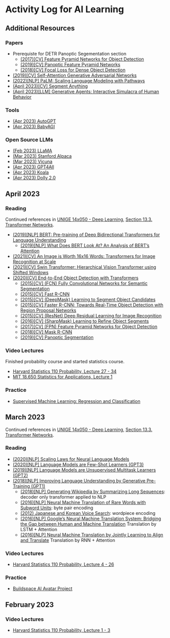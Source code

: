 # Activity Log for AI Learning

## Additional Resources
### Papers
* Prerequiste for DETR Panoptic Segementation section
  * [(2017)[CV] Feature Pyramid Networks for Object Detection](https://arxiv.org/pdf/1612.03144.pdf)
  * [(2019)[CV] Panoptic Feature Pyramid Networks](https://arxiv.org/pdf/1901.02446.pdf)
  * [(2018)[CV] Focal Loss for Dense Object Detection](https://arxiv.org/pdf/1708.02002.pdf)
* [(2019)[CV] Self-Attention Generative Adversarial Networks](https://arxiv.org/pdf/1805.08318.pdf)
* [(2022)[NLP] PaLM: Scaling Language Modeling with Pathways](https://arxiv.org/pdf/2204.02311.pdf)
* [(April 2023)[CV] Segment Anything](https://arxiv.org/pdf/2304.02643v1.pdf)
* [(April 2023)[LLM] Generative Agents: Interactive Simulacra of Human Behavior](https://arxiv.org/pdf/2304.03442.pdf)
### Tools
* [(Apr 2023) AutoGPT](https://github.com/Torantulino/Auto-GPT)
* [(Apr 2023) BabyAGI](https://github.com/yoheinakajima/babyagi)

### Open Source LLMs
* [(Feb 2023) LLaMA](https://ai.facebook.com/blog/large-language-model-llama-meta-ai/)
* [(Mar 2023) Stanford Alpaca](https://crfm.stanford.edu/2023/03/13/alpaca.html)
* [(Mar 2023) Vicuna](https://vicuna.lmsys.org/)
* [(Apr 2023) GPT4All](https://github.com/nomic-ai/gpt4all)
* [(Apr 2023) Koala](https://bair.berkeley.edu/blog/2023/04/03/koala/)
* [(Apr 2023) Dolly 2.0](https://www.databricks.com/blog/2023/04/12/dolly-first-open-commercially-viable-instruction-tuned-llm)

## April 2023

### Reading
Continued references in [UNIGE 14x050 - Deep Learning](https://fleuret.org/dlc/), [Section 13.3.	Transformer Networks](https://fleuret.org/dlc/materials/dlc-handout-13-3-transformers.pdf).
* [(2019)[NLP] BERT: Pre-training of Deep Bidirectional Transformers for Language Understanding](https://arxiv.org/pdf/1810.04805.pdf)
  * [(2019)[NLP] What Does BERT Look At? An Analysis of BERT’s Attention](https://arxiv.org/pdf/1906.04341.pdf)
* [(2021)[CV] An Image is Worth 16x16 Words: Transformers for Image Recognition at Scale](https://arxiv.org/pdf/2010.11929.pdf)
* [(2021)[CV] Swin Transformer: Hierarchical Vision Transformer using Shifted Windows](https://arxiv.org/pdf/2103.14030.pdf)
* [(2020)[CV] End-to-End Object Detection with Transformers](https://arxiv.org/pdf/2005.12872.pdf)
  * [(2015)[CV] (FCN) Fully Convolutional Networks for Semantic Segmentation](https://arxiv.org/pdf/1411.4038.pdf)
  * [(2015)[CV] Fast R-CNN](https://arxiv.org/pdf/1504.08083.pdf)
  * [(2015)[CV] (DeepMask) Learning to Segment Object Candidates](https://arxiv.org/pdf/1506.06204.pdf)
  * [(2015)[CV] Faster R-CNN: Towards Real-Time Object Detection with Region Proposal Networks](https://arxiv.org/pdf/1506.01497.pdf)
  * [(2015)[CV] (ResNet) Deep Residual Learning for Image Recognition](https://arxiv.org/pdf/1512.03385.pdf)
  * [(2016)[CV] (SharpMask) Learning to Refine Object Segments](https://arxiv.org/pdf/1603.08695.pdf)
  * [(2017)[CV] (FPN) Feature Pyramid Networks for Object Detection](https://arxiv.org/pdf/1612.03144.pdf)
  * [(2018)[CV] Mask R-CNN](https://arxiv.org/pdf/1703.06870.pdf)
  * [(2019)[CV] Panoptic Segmentation](https://arxiv.org/pdf/1801.00868.pdf)


### Video Lectures
Finished probability course and started statistics course.
* [Harvard Statistics 110 Probability, Lecture 27 - 34](https://www.youtube.com/playlist?list=PL2SOU6wwxB0uwwH80KTQ6ht66KWxbzTIo)
* [MIT 18.650 Statistics for Applications, Lecture 1](https://www.youtube.com/playlist?list=PLUl4u3cNGP60uVBMaoNERc6knT_MgPKS0)

### Practice
* [Supervised Machine Learning: Regression and Classification](https://www.coursera.org/learn/machine-learning)


## March 2023

Continued references in [UNIGE 14x050 - Deep Learning](https://fleuret.org/dlc/), [Section 13.3.	Transformer Networks](https://fleuret.org/dlc/materials/dlc-handout-13-3-transformers.pdf).
### Reading
* [(2020)[NLP] Scaling Laws for Neural Language Models](https://arxiv.org/pdf/2001.08361v1.pdf)
* [(2020)[NLP] Language Models are Few-Shot Learners (GPT3)](https://arxiv.org/pdf/2005.14165.pdf)
* [(2019)[NLP] Language Models are Unsupervised Multitask Learners (GPT2)](https://cdn.openai.com/better-language-models/language_models_are_unsupervised_multitask_learners.pdf#page=12&zoom=100,0,0)
* [(2018)[NLP] Improving Language Understanding by Generative Pre-Training (GPT1)](https://cdn.openai.com/research-covers/language-unsupervised/language_understanding_paper.pdf)
  * [(2018)[NLP] Generating Wikipedia by Summarizing Long Sequences](https://arxiv.org/pdf/1801.10198.pdf): decoder only transformer applied to NLP
  * [(2016)[NLP] Neural Machine Translation of Rare Words with Subword Units](https://arxiv.org/pdf/1508.07909.pdf): byte pair encoding
  * [(2012) Japanese and Korean Voice Search](https://static.googleusercontent.com/media/research.google.com/en//pubs/archive/37842.pdf): wordpiece encoding
  * [(2016)[NLP] Google’s Neural Machine Translation System: Bridging the Gap between Human and Machine Translation](https://arxiv.org/pdf/1609.08144.pdf) Translation by LSTM + Attention
  * [(2016)[NLP] Neural Machine Translation by Jointly Learning to Align and Translate](https://arxiv.org/pdf/1409.0473.pdf) Translation by RNN + Attention

### Video Lectures
* [Harvard Statistics 110 Probability, Lecture 4 - 26](https://www.youtube.com/playlist?list=PL2SOU6wwxB0uwwH80KTQ6ht66KWxbzTIo)

### Practice
* [Buildspace AI Avatar Project](https://buildspace.so/builds/ai-avatar)

## February 2023

### Video Lectures
* [Harvard Statistics 110 Probability, Lecture 1 - 3](https://www.youtube.com/playlist?list=PL2SOU6wwxB0uwwH80KTQ6ht66KWxbzTIo)
